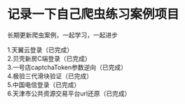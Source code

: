 # 记录一下自己爬虫练习案例项目

长期更新爬虫案例，一起学习，一起进步  
  
1.天翼云登录（已完成）  
2.贝壳新房C端登录（已完成）  
3.一号店captchaToken参数逆向（已完成）  
4.极验三代滑块验证（已完成）  
5.中国电信登录（已完成）  
6.天津市公共资源交易平台url还原（已完成）